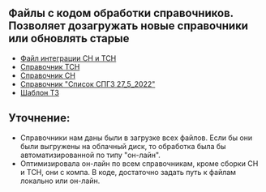 ## Файлы с кодом обработки справочников. Позволяет дозагружать новые справочники или обновлять старые
- [Файл интеграции СН и ТСН](https://github.com/Liliyanr/OtherProjects/blob/main/LDT_Hack/Reference_files/СН_ТСН.ipynb)
- [Справочник ТСН](https://github.com/Liliyanr/OtherProjects/blob/main/LDT_Hack/Reference_files/справочник%20TСН.ipynb)
- [Справочник СН](https://github.com/Liliyanr/OtherProjects/blob/main/LDT_Hack/Reference_files/справочник%20СН2.ipynb)
- [Справочник "Список СПГЗ 27_5_2022"](https://github.com/Liliyanr/OtherProjects/blob/main/LDT_Hack/Reference_files/справочник%20СПГЗ_27_5_2022.ipynb)
- [Шаблон ТЗ](https://github.com/Liliyanr/OtherProjects/blob/main/LDT_Hack/Reference_files/шаблон%20тз.ipynb)
## Уточнение:
- Справочники нам даны были в загрузке всех файлов. Если бы они были выгружены на облачный диск, то обработка была бы автоматизированной по типу "он-лайн".
- Оптимизировала он-лайн по всем справочникам, кроме сборки СН и ТСН, они с компа. В коде, достаточно задать путь к файлам локально или он-лайн.
